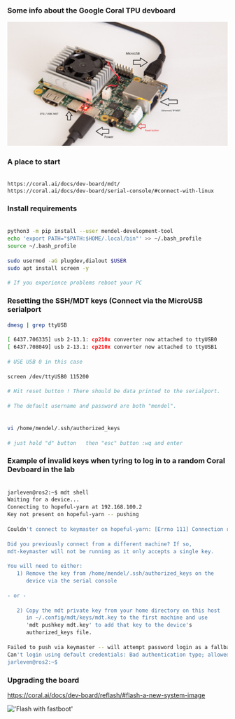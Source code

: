 ### Some info about the Google Coral TPU devboard

!['DevBoard'](https://github.com/jarleven/Salmon/blob/master/GoogleCoral/images/Board.png)


### A place to start
```

https://coral.ai/docs/dev-board/mdt/
https://coral.ai/docs/dev-board/serial-console/#connect-with-linux

```


### Install requirements
```bash

python3 -m pip install --user mendel-development-tool
echo 'export PATH="$PATH:$HOME/.local/bin"' >> ~/.bash_profile
source ~/.bash_profile

sudo usermod -aG plugdev,dialout $USER
sudo apt install screen -y

# If you experience problems reboot your PC

```


### Resetting the SSH/MDT keys (Connect via the MicroUSB serialport
```bash
dmesg | grep ttyUSB

[ 6437.706335] usb 2-13.1: cp210x converter now attached to ttyUSB0
[ 6437.708049] usb 2-13.1: cp210x converter now attached to ttyUSB1

# USE USB 0 in this case

screen /dev/ttyUSB0 115200

# Hit reset button ! There should be data printed to the serialport.

# The default username and password are both "mendel".


vi /home/mendel/.ssh/authorized_keys

# just hold "d" button   then "esc" button :wq and enter

```


### Example of invalid keys when tyring to log in to a random Coral Devboard in the lab
```bash

jarleven@ros2:~$ mdt shell
Waiting for a device...
Connecting to hopeful-yarn at 192.168.100.2
Key not present on hopeful-yarn -- pushing

Couldn't connect to keymaster on hopeful-yarn: [Errno 111] Connection refused.

Did you previously connect from a different machine? If so,
mdt-keymaster will not be running as it only accepts a single key.

You will need to either:
   1) Remove the key from /home/mendel/.ssh/authorized_keys on the
      device via the serial console

- or -

   2) Copy the mdt private key from your home directory on this host
      in ~/.config/mdt/keys/mdt.key to the first machine and use
      'mdt pushkey mdt.key' to add that key to the device's
      authorized_keys file.

Failed to push via keymaster -- will attempt password login as a fallback.
Can't login using default credentials: Bad authentication type; allowed types: ['publickey']
jarleven@ros2:~$ 

```

### Upgrading the board

https://coral.ai/docs/dev-board/reflash/#flash-a-new-system-image

!['Flash with fastboot'](https://coral.ai/static/docs/images/devboard/devboard-bootmode-emmc.jpg)

```


```




